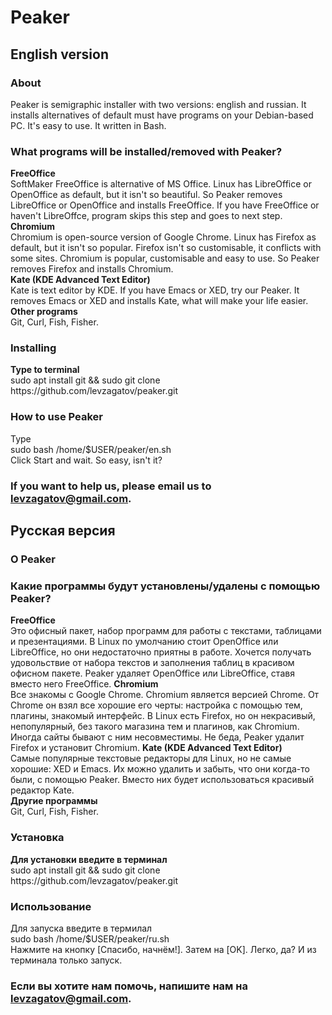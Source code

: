 <h1>Peaker</h1>
<h2>English version</h2>
<h3>About</h3>
Peaker is semigraphic installer with two versions: english and russian. It installs alternatives of default must have programs on your Debian-based PC. It's easy to use. It written in Bash.
<h3>What programs will be installed/removed with Peaker?</h3>
<b> FreeOffice </b><br>
SoftMaker FreeOffice is alternative of MS Office. Linux has LibreOffice or OpenOffice as default, but it isn't so beautiful. So Peaker removes LibreOffice or OpenOffice and installs FreeOffice. If you have FreeOffice or haven't LibreOffce, program skips this step and goes to next step.
<br><b>Chromium</b><br>
Chromium is open-source version of Google Chrome. Linux has Firefox as default, but it isn't so popular. Firefox isn't so customisable, it conflicts with some sites. Chromium is popular, customisable and easy to use. So Peaker removes Firefox and installs Chromium.
<br><b>Kate (KDE Advanced Text Editor)</b><br>
Kate is text editor by KDE. If you have Emacs or XED, try our Peaker. It removes Emacs or XED and installs Kate, what will make your life easier.
<br><b>Other programs</b><br>
Git, Curl, Fish, Fisher.
<h3>Installing</h3>
<b>Type to terminal</b> <br>
sudo apt install git && sudo git clone <a>https://github.com/levzagatov/peaker.git</a>
<h3>How to use Peaker</h3>
Type<br>
sudo bash /home/$USER/peaker/en.sh<br>
Click Start and wait. So easy, isn't it?
<h3>If you want to help us, please email us to <a href="mailto:levzagatov@gmail.com" title="my email">levzagatov@gmail.com</a>.<h3>
<h2>Русская версия</h2>
<h3>О Peaker</h3>
<h3>Какие программы будут установлены/удалены с помощью Peaker?</h3>
<b> FreeOffice</b><br>
Это офисный пакет, набор программ для работы с текстами, таблицами и презентациями. В Linux по умолчанию стоит OpenOffice или LibreOffice, но они недостаточно приятны в работе. Хочется получать удовольствие от набора текстов и заполнения таблиц в красивом офисном пакете. Peaker удаляет OpenOffice или LibreOffice, ставя вместо него FreeOffice.
<b>Chromium</b><br>
Все знакомы с Google Chrome. Chromium является версией Chrome. От Chrome он взял все хорошие его черты: настройка с помощью тем, плагины, знакомый интерфейс. В Linux есть Firefox, но он некрасивый, непопулярный, без такого магазина тем и плагинов, как Chromium. Иногда сайты бывают с ним несовместимы. Не беда, Peaker удалит Firefox и установит Chromium.
<b>Kate (KDE Advanced Text Editor)</b><br>
Самые популярные текстовые редакторы для Linux, но не самые хорошие: XED и Emacs. Их можно удалить и забыть, что они когда-то были, с помощью Peaker. Вместо них будет использоваться красивый редактор Kate.
<br><b>Другие программы</b><br>
Git, Curl, Fish, Fisher.
<h3>Установка</h3>
<b>Для установки введите в терминал</b> <br>
sudo apt install git && sudo git clone <a>https://github.com/levzagatov/peaker.git</a>
<h3>Использование</h3>
Для запуска введите в термилал<br>
sudo bash /home/$USER/peaker/ru.sh<br>
  Нажмите на кнопку [Спасибо, начнём!]. Затем на [OK]. Легко, да? И из терминала только запуск.
<h3>Если вы хотите нам помочь, напишите нам на <a href="mailto:levzagatov@gmail.com" title="мой email">levzagatov@gmail.com</a>.<h3>
